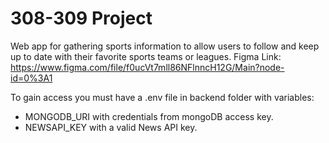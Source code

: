 # 308-309 Project
Web app for gathering sports information to allow users to follow and keep up to date with their favorite sports teams or leagues.
Figma Link: https://www.figma.com/file/f0ucVt7mll86NFlnncH12G/Main?node-id=0%3A1

To gain access you must have a .env file in backend folder with variables:
- MONGODB_URI with credentials from mongoDB access key.
- NEWSAPI_KEY with a valid News API key.
